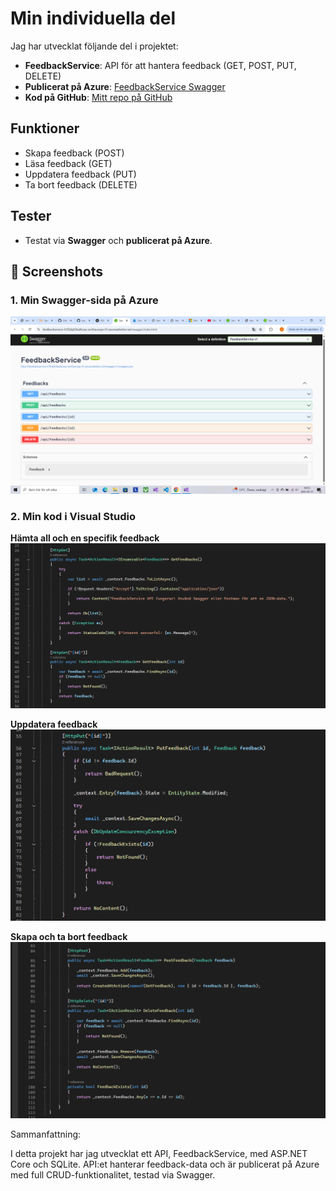 # Min individuella del

Jag har utvecklat följande del i projektet:

- **FeedbackService**: API för att hantera feedback (GET, POST, PUT, DELETE)
- **Publicerat på Azure**: [FeedbackService Swagger](https://feedbackservice-h7f2dqh5bufkcsac.northeurope-01.azurewebsites.net/swagger/index.html)
- **Kod på GitHub**: [Mitt repo på GitHub](https://github.com/Younes-nackademin/FeedbackService)

## Funktioner

- Skapa feedback (POST)
- Läsa feedback (GET)
- Uppdatera feedback (PUT)
- Ta bort feedback (DELETE)

## Tester

- Testat via **Swagger** och **publicerat på Azure**.

## 📸 Screenshots

### 1. Min Swagger-sida på Azure
![Swagger på Azure](images/4.png)

### 2. Min kod i Visual Studio

**Hämta all och en specifik feedback**  
![Kod - GetFeedbacks och GetFeedback](images/1.png)

**Uppdatera feedback**  
![Kod - PutFeedback](images/2.png)

**Skapa och ta bort feedback**  
![Kod - PostFeedback och DeleteFeedback](images/3.png)


Sammanfattning:

I detta projekt har jag utvecklat ett API, FeedbackService, med ASP.NET Core och SQLite. API:et hanterar feedback-data och är publicerat på Azure med full CRUD-funktionalitet, testad via Swagger.
